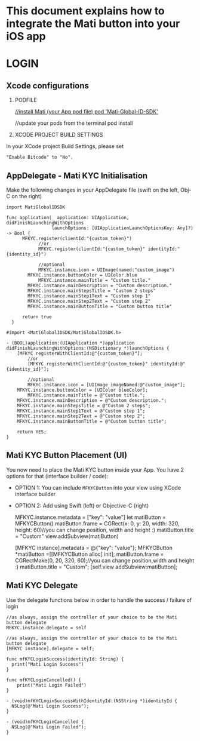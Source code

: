 # This document explains how to integrate the Mati button into your iOS app

# LOGIN

## Xcode configurations

1. PODFILE

    [//install Mati (your App pod file)
    pod 'Mati-Global-ID-SDK'](//install)

    //update your pods from the terminal
    pod install

2. XCODE PROJECT BUILD SETTINGS

In your XCode project Build Settings, please set

    "Enable Bitcode" to "No".

## AppDelegate - Mati KYC Initialisation

Make the following changes in your AppDelegate file (swift on the left, Obj-C on the right)

    import MatiGlobalIDSDK
    
    func application(_ application: UIApplication, didFinishLaunchingWithOptions
                     launchOptions: [UIApplicationLaunchOptionsKey: Any]?) -> Bool {
          MFKYC.register(clientId:"{custom_token}")
    			//or
    			MFKYC.register(clientId:"{custom_token}" identityId:"{identity_id}")
    			
    			//optional
    			MFKYC.instance.icon = UIImage(named:"custom_image")
    	    MFKYC.instance.buttonColor = UIColor.blue		
    			MFKYC.instance.mainTitle = "Custom title."
    	    MFKYC.instance.mainDescription = "Custom description."
    	    MFKYC.instance.mainStepsTitle = "Custom 2 steps"
    	    MFKYC.instance.mainStep1Text = "Custom step 1"
    	    MFKYC.instance.mainStep2Text = "Custom step 2"
    	    MFKYC.instance.mainButtonTitle = "Custom button title"
     	    
          return true
      }

    #import <MatiGlobalIDSDK/MatiGlobalIDSDK.h>
    
    - (BOOL)application:(UIApplication *)application didFinishLaunchingWithOptions:(NSDictionary *)launchOptions {
        [MFKYC registerWithClientId:@"{custom_token}"];
    		//or
    		[MFKYC registerWithClientId:@"{custom_token}" identityId:@"{identity_id}"];
    		
    		//optional
    		MFKYC.instance.icon = [UIImage imageNamed:@"custom_image"];
        MFKYC.instance.buttonColor = [UIColor blueColor];
    		MFKYC.instance.mainTitle = @"Custom title.";
        MFKYC.instance.mainDescription = @"Custom description.";
        MFKYC.instance.mainStepsTitle = @"Custom 2 steps";
        MFKYC.instance.mainStep1Text = @"Custom step 1";
        MFKYC.instance.mainStep2Text = @"Custom step 2";
        MFKYC.instance.mainButtonTitle = @"Custom button title";
        
        return YES;
    }

## Mati KYC Button Placement (UI)

You now need to place the Mati KYC button inside your App. You have 2 options for that (interface builder / code):

- OPTION 1: You can include `MFKYCButton` into your view using XCode interface builder
- OPTION 2: Add using Swift (left) or Objective-C (right)

    MFKYC.instance.metadata = ["key": "value"]
    let matiButton = MFKYCButton()
    matiButton.frame = CGRect(x: 0, y: 20, width: 320, height: 60)//you can change position, width and height :)
    matiButton.title = "Custom"
    view.addSubview(matiButton)

    [MFKYC instance].metadata = @{"key": "value"};
    MFKYCButton *matiButton =[[MFKYCButton alloc] init];
    matiButton.frame = CGRectMake(0, 20, 320, 60);//you can change position,width and height :)
    matiButton.title = "Custom";
    [self.view addSubview:matiButton];

## Mati KYC Delegate

Use the delegate functions below in order to handle the success / failure of login

    //as always, assign the controller of your choice to be the Mati button delegate
    MFKYC.instance.delegate = self

    //as always, assign the controller of your choice to be the Mati button delegate
    [MFKYC instance].delegate = self;

    func mfKYCLoginSuccess(identityId: String) {
      print("Mati Login Success")
    }
    
    func mfKYCLoginCancelled() {
        print("Mati Login Failed")
    }

    - (void)mfKYCLoginSuccessWithIdentityId:(NSString *)identityId {
      NSLog(@"Mati Login Success");
    }
    
    - (void)mfKYCLoginCancelled {
      NSLog(@"Mati Login Failed");
    }
